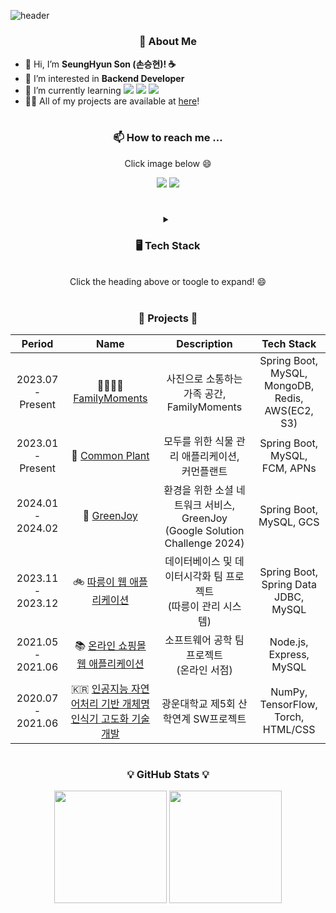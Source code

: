 ![header](https://capsule-render.vercel.app/api?type=waving&color=gradient&height=240&section=header&text=Hi,%20there!%20👋%20Welcome!%20🎉&fontSize=48&fontAlignY=35&animation=fadeIn&desc=This%20is%20SeungHyun%20Son's%20GitHub!%20☕&descSize=24&descAlign=60&descAlignY=65)

<h3 align="center">🧑 About Me</h3>

- 👋 Hi, I’m **SeungHyun Son (손승현)! ☕**
- 👀 I’m interested in **Backend Developer**
- 🌱 I’m currently learning <img src="https://img.shields.io/badge/Spring-6DB33F?style=plastic&logo=Spring&logoColor=white"/></a> <img src="https://img.shields.io/badge/Docker-2496ED?style=plastic&logo=Docker&logoColor=white"/></a> <img src="https://img.shields.io/badge/Junit5-25A162?style=plastic&logo=Junit5&logoColor=white"/></a>
- 👨‍💻 All of my projects are available at [here](https://github.com/sonshn#-projects-)!

#
<h3 align="center">📫 How to reach me ...</h3>
<p align="center">Click image below 😄</p>
<p align="center">
  <a href="mailto:cocoa5043@gmail.com">
    <img src="https://img.shields.io/badge/Gmail-EA4335?style=plastic&logo=Gmail&logoColor=white"/></a>
  </a>
  <a href="mailto:sonshn@naver.com">
    <img src="https://img.shields.io/badge/Naver-03C75A?style=plastic&logo=Naver&logoColor=white"/></a>
  </a>
</p>

#
<details align="center">
<summary><h3>🖥️ Tech Stack</h3>
<br>Click the heading above or toogle to expand! 😄</summary>

### Programming Language
![Programming Language](https://go-skill-icons.vercel.app/api/icons?i=c,cpp,java,python,r&theme=light&titles=true)

### Backend Development
![Backend Development](https://go-skill-icons.vercel.app/api/icons?i=spring,nodejs,expressjs&theme=light&titles=true)
<br>
![Backend Development](https://go-skill-icons.vercel.app/api/icons?i=gradle,hibernate&theme=light&titles=true)

### Database
![Database](https://go-skill-icons.vercel.app/api/icons?i=mysql,mongodb,redis&theme=light&titles=true)

### DevOps & BaaS
![DevOps & BaaS](https://go-skill-icons.vercel.app/api/icons?i=aws,docker,githubactions,firebase&theme=light&titles=true)

### Collaboration & Development Tool
![Collaboration & Development Tool](https://go-skill-icons.vercel.app/api/icons?i=git,github&theme=light&titles=true)
<br>
![Collaboration & Development Tool](https://go-skill-icons.vercel.app/api/icons?i=discord,figma,notion,slack&theme=light&titles=true)
<br>
![Collaboration & Development Tool](https://go-skill-icons.vercel.app/api/icons?i=postman,idea,vscode&theme=light&titles=true)

### Others
![Others](https://go-skill-icons.vercel.app/api/icons?i=swagger,windows,wsl&theme=light&titles=true)
</details>

#
<h3 align="center">🔭 Projects 🔭</h3>

|   **Period**   |   **Name**   | **Description** |        **Tech Stack**        |
|:--------------:|:-------------:|:---------------:|:----------------------------:|
| 2023.07 - Present | 👨‍👩‍👧‍👦 [FamilyMoments](https://github.com/familymoments) | 사진으로 소통하는 가족 공간,<br>FamilyMoments | Spring Boot, MySQL, MongoDB, Redis,<br>AWS(EC2, S3) |
| 2023.01 - Present | 🌳 [Common Plant](https://github.com/UMC-CommonPlant) | 모두를 위한 식물 관리 애플리케이션,<br>커먼플랜트 | Spring Boot, MySQL, FCM, APNs |
|  2024.01 - 2024.02 | 🍃 [GreenJoy](https://github.com/Green-Joy) | 환경을 위한 소셜 네트워크 서비스, GreenJoy (Google Solution Challenge 2024) | Spring Boot, MySQL, GCS |
|  2023.11 - 2023.12 | 🚲 [따릉이 웹 애플리케이션](https://github.com/Database-5-Project-2023) | 데이터베이스 및 데이터시각화 팀 프로젝트<br>(따릉이 관리 시스템) | Spring Boot, Spring Data JDBC, MySQL |
|  2021.05 - 2021.06 | 📚 [온라인 쇼핑몰 웹 애플리케이션](https://github.com/swengineering7/Book-Shopping-Mall) | 소프트웨어 공학 팀 프로젝트<br>(온라인 서점) | Node.js, Express, MySQL |
|  2020.07 - 2021.06 | :kr: [인공지능 자연어처리 기반 개체명 인식기 고도화 기술 개발](https://github.com/to82350/Viva-Pro.) |  광운대학교 제5회 산학연계 SW프로젝트 | NumPy, TensorFlow, Torch, HTML/CSS |

#
<h3 align="center">💡 GitHub Stats 💡</h3>
<p align="center">
  <a href="https://github.com/$sonshn">
    <img height = "180em" src="https://github-readme-stats-kappa-hazel-98.vercel.app/api?username=sonshn&theme=solarized-light&count_private=true&show_icons=true&rank_icon=github&exclude_repo=" /></a>
  </a>
  <a href="https://github.com/$sonshn">
    <img height = "180em" src="https://github-readme-stats-kappa-hazel-98.vercel.app/api/top-langs/?username=sonshn&layout=compact&theme=solarized-light&card_width=320&hide=jupyter%20notebook" /></a>
  </a>
</p>

<!---
sonshn/sonshn is a ✨ special ✨ repository because its `README.md` (this file) appears on your GitHub profile.
You can click the Preview link to take a look at your changes.
--->

